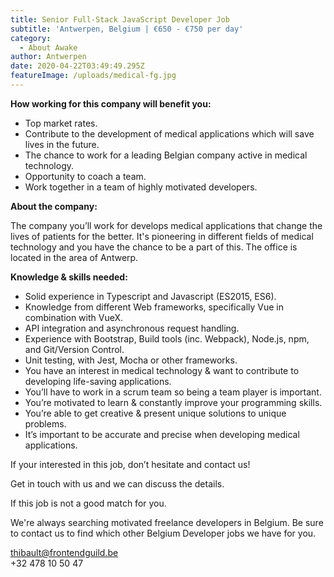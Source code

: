```yaml
---
title: Senior Full-Stack JavaScript Developer Job
subtitle: 'Antwerpen, Belgium | €650 - €750 per day'
category:
  - About Awake
author: Antwerpen
date: 2020-04-22T03:49:49.295Z
featureImage: /uploads/medical-fg.jpg
---
```

**How working for this company will benefit you:**

* Top market rates.
* Contribute to the development of medical applications which will save lives in the future.
* The chance to work for a leading Belgian company active in medical technology.
* Opportunity to coach a team. 
* Work together in a team of highly motivated developers.

**About the company:**

The company you’ll work for develops medical applications that change the lives of patients for the better. It's pioneering in different fields of medical technology and you have the chance to be a part of this. The office is located in the area of Antwerp.

**Knowledge & skills needed:**

* Solid experience in Typescript and Javascript (ES2015, ES6).
* Knowledge from different Web frameworks, specifically Vue in combination with VueX. 
* API integration and asynchronous request handling.
* Experience with Bootstrap, Build tools (inc. Webpack), Node.js, npm, and Git/Version Control.
* Unit testing, with Jest, Mocha or other frameworks.
* You have an interest in medical technology & want to contribute to developing life-saving applications.
* You’ll have to work in a scrum team so being a team player is important.
* You’re motivated to learn & constantly improve your programming skills.
* You’re able to get creative & present unique solutions to unique problems.
* It’s important to be accurate and precise when developing medical applications.

If your interested in this job, don’t hesitate and contact us!

Get in touch with us and we can discuss the details.

If this job is not a good match for you.

We're always searching motivated freelance developers in Belgium. Be sure to contact us to find which other Belgium Developer jobs we have for you.

thibault@frontendguild.be\
+32 478 10 50 47
